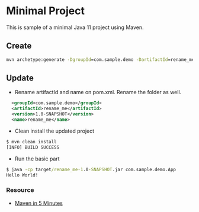 # Minimal Project

This is sample of a minimal Java 11 project using Maven.

## Create

```cmd
mvn archetype:generate -DgroupId=com.sample.demo -DartifactId=rename_me -DarchetypeArtifactId=maven-archetype-quickstart -DarchetypeVersion=1.4 -DinteractiveMode=false
```

## Update

- Rename artifactId and name on pom.xml. Rename the folder as well.

```xml
  <groupId>com.sample.demo</groupId>
  <artifactId>rename_me</artifactId>
  <version>1.0-SNAPSHOT</version>
  <name>rename_me</name>
```

- Clean install the updated project

```cmd
$ mvn clean install
[INFO] BUILD SUCCESS
```

- Run the basic part

```cmd
$ java -cp target/rename_me-1.0-SNAPSHOT.jar com.sample.demo.App
Hello World!
```

### Resource

- [Maven in 5 Minutes](https://maven.apache.org/guides/getting-started/maven-in-five-minutes.html)
